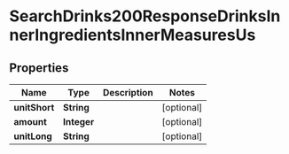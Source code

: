 

# SearchDrinks200ResponseDrinksInnerIngredientsInnerMeasuresUs


## Properties

| Name | Type | Description | Notes |
|------------ | ------------- | ------------- | -------------|
|**unitShort** | **String** |  |  [optional] |
|**amount** | **Integer** |  |  [optional] |
|**unitLong** | **String** |  |  [optional] |




